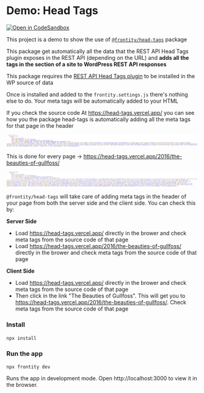 # Demo: Head Tags

[![Open in CodeSandbox](https://img.shields.io/badge/Open%20in-CodeSandbox-blue?style=flat-square&logo=codesandbox)](https://githubbox.com/frontity-demos/frontity-examples/tree/master/head-tags)

This project is a demo to show the use of [`@frontity/head-tags`](https://docs.frontity.org/api-reference-1/frontity-head-tags) package

This package get automatically all the data that the REST API Head Tags plugin exposes in the REST API (depending on the URL) and **adds all the tags in the <head> section of a site to WordPress REST API responses**

This package requires the [REST API Head Tags plugin](https://docs.frontity.org/frontity-plugins/rest-api-head-tags) to be installed in the WP source of data

Once is installed and added to the `frontity.settings.js` there's nothing else to do. Your meta tags will be automatically added to your HTML

If you check the source code At https://head-tags.vercel.app/ you can see how you the package head-tags is automatically adding all the meta tags for that page in the header

![meta tags](./img/meta-tags.png)

This is done for every page → https://head-tags.vercel.app/2016/the-beauties-of-gullfoss/

![meta tags Gulfoss](./img/meta-tags-Gullfoss.png)

`@frontity/head-tags` will take care of adding meta tags in the header of your page from both the server side and the client side. You can check this by:

**Server Side**

- Load https://head-tags.vercel.app/ directly in the brower and check meta tags from the source code of that page
- Load https://head-tags.vercel.app/2016/the-beauties-of-gullfoss/ directly in the brower and check meta tags from the source code of that page

**Client Side**

- Load https://head-tags.vercel.app/ directly in the brower and check meta tags from the source code of that page
- Then click in the link "The Beauties of Gullfoss". This will get you to https://head-tags.vercel.app/2016/the-beauties-of-gullfoss/. Check meta tags from the source code of that page


### Install

```
npx install
```

### Run the app

```
npx frontity dev
```

Runs the app in development mode. Open http://localhost:3000 to view it in the browser.
